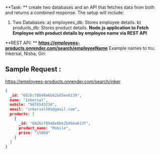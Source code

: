**Task: **
create two databases and an API that fetches data from both and returns a combined response. 
The setup will include:
1. Two Databases:
a) employees_db: Stores employee details.
b) products_db: Stores product details.
**Node.js application to Fetch Employee with product details by employee name via REST API**

**REST API: **
**https://employees-products.onrender.com/search/employeeName**
Example names to tru: Inkersal, Nisha, Giri

## Sample Request :
https://employees-products.onrender.com/search/inker
```json
{
  _id: "6826cf0848e6b62b85ee6139",
  name: "Inkersal",
  mobile: "9876543210",
  email: "inkersal501@gmail.com",
  products: [
    {
      _id: "6826cf8948e6b62b85ee613f",
      product_name: "Mobile",
      price: "15000"
    }
  ]
}


